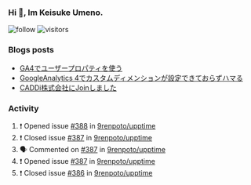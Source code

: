 ### Hi 👋, Im Keisuke Umeno.

<!--
**9renpoto/9renpoto** is a ✨ _special_ ✨ repository because its `README.md` (this file) appears on your GitHub profile.

Here are some ideas to get you started:

- 🔭 I’m currently working on ...
- 🌱 I’m currently learning ...
- 👯 I’m looking to collaborate on ...
- 🤔 I’m looking for help with ...
- 💬 Ask me about ...
- 📫 How to reach me: ...
- 😄 Pronouns: ...
- ⚡ Fun fact: ...
-->

![follow](https://img.shields.io/github/followers/9renpoto?label=Follow&style=social)
![visitors](https://komarev.com/ghpvc/?username=9renpoto&label=Profile%20views&color=0e75b6&style=flat)

### Blogs posts

<!-- BLOG-POST-LIST:START -->
- [GA4でユーザープロパティを使う](https://9renpoto.dev/2021/02/21/google-analytics-4-user-properties/)
- [GoogleAnalytics 4でカスタムディメンションが設定できておらずハマる](https://9renpoto.dev/2021/02/13/google-analytics-4/)
- [CADDi株式会社にJoinしました](https://9renpoto.dev/2020/12/05/join/)
<!-- BLOG-POST-LIST:END -->

### Activity

<!--START_SECTION:activity-->
1. ❗️ Opened issue [#388](https://github.com/9renpoto/upptime/issues/388) in [9renpoto/upptime](https://github.com/9renpoto/upptime)
2. ❗️ Closed issue [#387](https://github.com/9renpoto/upptime/issues/387) in [9renpoto/upptime](https://github.com/9renpoto/upptime)
3. 🗣 Commented on [#387](https://github.com/9renpoto/upptime/issues/387) in [9renpoto/upptime](https://github.com/9renpoto/upptime)
4. ❗️ Opened issue [#387](https://github.com/9renpoto/upptime/issues/387) in [9renpoto/upptime](https://github.com/9renpoto/upptime)
5. ❗️ Closed issue [#386](https://github.com/9renpoto/upptime/issues/386) in [9renpoto/upptime](https://github.com/9renpoto/upptime)
<!--END_SECTION:activity-->

<!--START_SECTION:waka-->
<!--END_SECTION:waka-->
